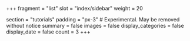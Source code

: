 +++
fragment = "list"
slot = "index/sidebar"
weight = 20

section = "tutorials"
padding = "px-3" # Experimental. May be removed without notice
summary = false
images = false
display_categories = false
display_date = false
count = 3
+++
